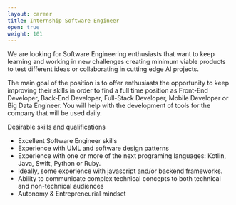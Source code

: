 ```yaml
---
layout: career
title: Internship Software Engineer
open: true
weight: 101
---
```


We are looking for Software Engineering enthusiasts that want to keep learning and working in new challenges creating minimum viable products to test different ideas or collaborating in cutting edge AI projects.

The main goal of the position is to offer enthusiasts the opportunity to keep improving their skills in order to find a full time position as Front-End Developer, Back-End Developer, Full-Stack Developer, Mobile Developer or Big Data Engineer. You will help with the development of tools for the company that will be used daily.

Desirable skills and qualifications
* Excellent Software Engineer skills
* Experience with UML and software design patterns
* Experience with one or more of the next programing languages: Kotlin, Java, Swift, Python or Ruby.
* Ideally, some experience with javascript and/or backend frameworks.
* Ability to communicate complex technical concepts to both technical and non-technical audiences 
* Autonomy & Entrepreneurial mindset
